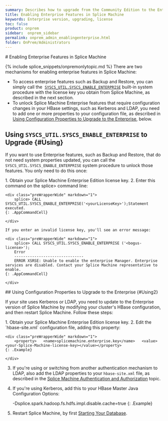 ```yaml
---
summary: Describes how to upgrade from the Community Edition to the Enterprise Edition of Splice Machine
title: Enabling Enterprise Features in Splice Machine
keywords: Enterprise version, upgrading, license
toc: false
product: onprem
sidebar:  onprem_sidebar
permalink: onprem_admin_enablingenterprise.html
folder: OnPrem/Administrators
---
```

<section>
<div class="TopicContent" data-swiftype-index="true" markdown="1">
# Enabling Enterprise Features in Splice Machine

{% include splice_snippets/onpremonlytopic.md %}
There are two mechanisms for enabling enterprise features in Splice
Machine:

* To access enterprise features such as Backup and Restore, you can
  simply call the
 &nbsp;[`SYSCS_UTIL.SYSCS_ENABLE_ENTERPRISE`](sqlref_sysprocs_enableenterprise.html) built-in
  system procedure with the license key you obtain from Splice Machine,
  as described in the next section.
* To unlock Splice Machine Enterprise features that require
  configuration changes in your HBase settings, such as Kerberos and
  LDAP, you need to add one or more properties to your configuration
  file, as described in [Using Configuration Properties to Upgrade to
  the Enterprise](#Using2), below.

## Using `SYSCS_UTIL.SYSCS_ENABLE_ENTERPRISE` to Upgrade   {#Using}

If you want to use Enterprise features, such as Backup and Restore, that
do not need system properties updated, you can call the
`SYSCS_UTIL.SYSCS_ENABLE_ENTERPRISE` system procedure to unlock those
features. You only need to do this once:

<div class="opsStepsList" markdown="1">
1.  Obtain your Splice Machine Enterprise Edition license key.
2.  Enter this command on the <span
    class="AppCommand">splice&gt;</span> command line:

    <div class="preWrapperWide" markdown="1">
        splice> CALL SYSCS_UTIL.SYSCS_ENABLE_ENTERPRISE('<yourLicenseKey>');Statement executed.
    {: .AppCommandCell}

    </div>

    If you enter an invalid license key, you'll see an error message:

    <div class="preWrapperWide" markdown="1">
        splice> CALL SYSCS_UTIL.SYSCS_ENABLE_ENTERPRISE ('<bogus-license>');
        Error
        -------------------------------
        ERROR XSRSE: Unable to enable the enterprise Manager. Enterprise services are disabled. Contact your Splice Machine representative to enable.
    {: .AppCommandCell}

    </div>

</div>
## Using Configuration Properties to Upgrade to the Enterprise   {#Using2}

If your site uses Kerberos or LDAP, you need to update to the Enterprise
version of Splice Machine by modifying your cluster's HBase
configuration, and then restart Splice Machine. Follow these steps:

<div class="opsStepsList" markdown="1">
1.  Obtain your Splice Machine Enterprise Edition license key.
2.  Edit the `hbase-site.xml` configuration file, adding this property:

    <div class="preWrapperWide" markdown="1">
        <property>   <name>splicemachine.enterprise.key</name>   <value><your-Splice-Machine-license-key></value></property>
    {: .Example}

    </div>

3.  If you're using or switching from another authentication mechanism
    to LDAP, also add the LDAP properties to your `hbase-site.xml` file,
    as described in the [Splice Machine Authentication and
    Authorization](developers_fundamentals_auth.html) topic.

4. If you're using Kerberos, add this to your HBase Master Java Configuration Options:

    <div class="preWrapperWide" markdown="1">
       -Dsplice.spark.hadoop.fs.hdfs.impl.disable.cache=true
    {: .Example}

    </div>

5.  Restart Splice Machine, by first [Starting Your
    Database](onprem_admin_startingdb.html).

</div>
</div>
</section>
